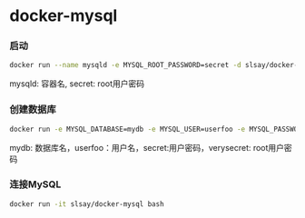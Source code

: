 # docker-mysql

### 启动
```sh
docker run --name mysqld -e MYSQL_ROOT_PASSWORD=secret -d slsay/docker-mysql
```
mysqld: 容器名, secret: root用户密码

### 创建数据库
```sh
docker run -e MYSQL_DATABASE=mydb -e MYSQL_USER=userfoo -e MYSQL_PASSWORD=secret  -e MYSQL_ROOT_PASSWORD=verysecret -d slsay/docker-mysql
```
mydb: 数据库名，userfoo：用户名，secret:用户密码，verysecret: root用户密码

### 连接MySQL
```sh
docker run -it slsay/docker-mysql bash
```
